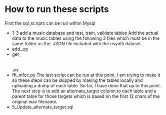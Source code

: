 # How to run these scripts
First the sql_scripts can be run within Mysql
* 1-3 add a music database and test, train, validate tables
Add the actual data to the music tables using the following 3 files which must be in the same folder as the .JSON file included with the nsynth dataset.
* add_<table name>.py
* get_<table name>.py
* fft_mfcc.py
The last script can be run at this point. I am trying to make it so these steps can be skipped by making the tables locally and uploading a dump of each table. So far, I have done that up to this point. The next step is to add an alternate_target column to each table and a parent table for those targets which is based on the first 12 chars of the original wav filename.
* 5_Update_alternate_target.sql